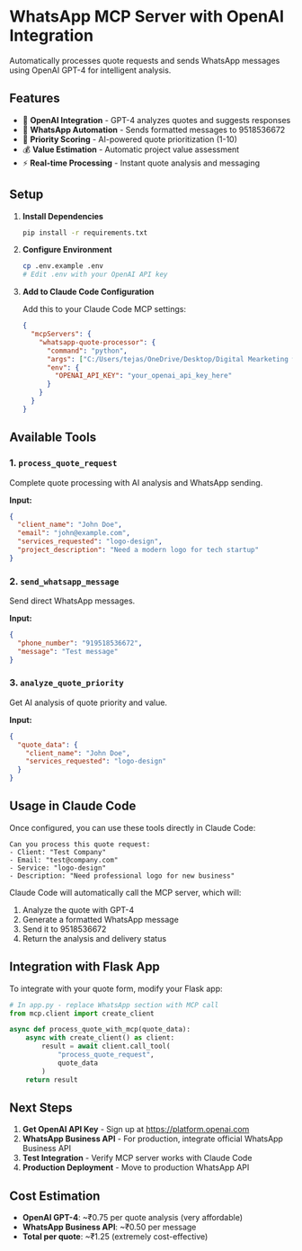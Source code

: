 # WhatsApp MCP Server with OpenAI Integration

Automatically processes quote requests and sends WhatsApp messages using OpenAI GPT-4 for intelligent analysis.

## Features

- 🤖 **OpenAI Integration** - GPT-4 analyzes quotes and suggests responses
- 📱 **WhatsApp Automation** - Sends formatted messages to 9518536672
- 🎯 **Priority Scoring** - AI-powered quote prioritization (1-10)
- 💰 **Value Estimation** - Automatic project value assessment
- ⚡ **Real-time Processing** - Instant quote analysis and messaging

## Setup

1. **Install Dependencies**
   ```bash
   pip install -r requirements.txt
   ```

2. **Configure Environment**
   ```bash
   cp .env.example .env
   # Edit .env with your OpenAI API key
   ```

3. **Add to Claude Code Configuration**

   Add this to your Claude Code MCP settings:
   ```json
   {
     "mcpServers": {
       "whatsapp-quote-processor": {
         "command": "python",
         "args": ["C:/Users/tejas/OneDrive/Desktop/Digital Mearketing website/whatsapp-mcp-server/server.py"],
         "env": {
           "OPENAI_API_KEY": "your_openai_api_key_here"
         }
       }
     }
   }
   ```

## Available Tools

### 1. `process_quote_request`
Complete quote processing with AI analysis and WhatsApp sending.

**Input:**
```json
{
  "client_name": "John Doe",
  "email": "john@example.com",
  "services_requested": "logo-design",
  "project_description": "Need a modern logo for tech startup"
}
```

### 2. `send_whatsapp_message`
Send direct WhatsApp messages.

**Input:**
```json
{
  "phone_number": "919518536672",
  "message": "Test message"
}
```

### 3. `analyze_quote_priority`
Get AI analysis of quote priority and value.

**Input:**
```json
{
  "quote_data": {
    "client_name": "John Doe",
    "services_requested": "logo-design"
  }
}
```

## Usage in Claude Code

Once configured, you can use these tools directly in Claude Code:

```
Can you process this quote request:
- Client: "Test Company"
- Email: "test@company.com"
- Service: "logo-design"
- Description: "Need professional logo for new business"
```

Claude Code will automatically call the MCP server, which will:
1. Analyze the quote with GPT-4
2. Generate a formatted WhatsApp message
3. Send it to 9518536672
4. Return the analysis and delivery status

## Integration with Flask App

To integrate with your quote form, modify your Flask app:

```python
# In app.py - replace WhatsApp section with MCP call
from mcp.client import create_client

async def process_quote_with_mcp(quote_data):
    async with create_client() as client:
        result = await client.call_tool(
            "process_quote_request",
            quote_data
        )
    return result
```

## Next Steps

1. **Get OpenAI API Key** - Sign up at https://platform.openai.com
2. **WhatsApp Business API** - For production, integrate official WhatsApp Business API
3. **Test Integration** - Verify MCP server works with Claude Code
4. **Production Deployment** - Move to production WhatsApp API

## Cost Estimation

- **OpenAI GPT-4**: ~₹0.75 per quote analysis (very affordable)
- **WhatsApp Business API**: ~₹0.50 per message
- **Total per quote**: ~₹1.25 (extremely cost-effective)